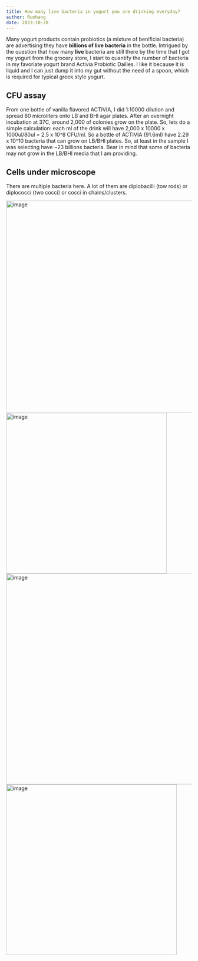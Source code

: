 ```yaml
---
title: How many live bacteria in yogurt you are drinking everyday?
author: Runhang
date: 2023-10-20
---
```


Many yogurt products contain probiotics (a mixture of benificial bacteria) are advertising they have **billions of live bacteria** in the bottle. Intrigued by the question that how many **live** bacteria are still there by the time that I got my yogurt from the grocery store, I start to quantify the number of bacteria in my favoriate yogurt brand Activia Probiotic Dailies. I like it because it is liquid and I can just dump it into my gut without the need of a spoon, which is required for typical greek style yogurt. 

## CFU assay 
From one bottle of vanilla flavored ACTIVIA, I did 1:10000 dilution and spread 80 microliters onto LB and BHI agar plates. After an overnight incubation at 37C, around 2,000 of colonies grow on the plate. So, lets do a simple calculation: each ml of the drink will have 2,000 x 10000 x 1000ul/80ul = 2.5 x 10^8 CFU/ml. So a bottle of ACTIVIA (91.6ml) have 2.29 x 10^10 bacteria that can grow on LB/BHI plates. So, at least in the sample I was selecting have ~23 billions bacteria. Bear in mind that some of bacteria may not grow in the LB/BHI media that I am providing. 

## Cells under microscope 

There are multiple bacteria here. A lot of them are diplobacilli (tow rods) or diplococci (two cocci) or cocci in chains/clusters. 

<img width="576" alt="image" src="https://github.com/RunhangShu/RunhangWebsite/assets/45881840/f85d32a1-b0a6-4102-b76d-e1ef83c4cc65">

<img width="436" alt="image" src="https://github.com/RunhangShu/RunhangWebsite/assets/45881840/b7df8d0a-b95c-48b8-ae9c-e26a6eceb6d4">

<img width="572" alt="image" src="https://github.com/RunhangShu/RunhangWebsite/assets/45881840/e14ea817-3e16-435c-a26a-d1d63da41e6f">

<img width="463" alt="image" src="https://github.com/RunhangShu/RunhangWebsite/assets/45881840/a5b3fa76-8c80-4750-9081-17ddc2f9294d">

